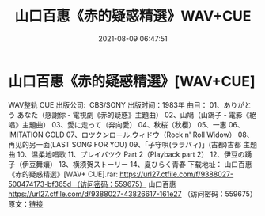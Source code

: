﻿---
title: 山口百惠《赤的疑惑精選》WAV+CUE
date: 2021-08-09 06:47:51
categories: 外语音乐
tags: 外语音乐
---
# 山口百惠《赤的疑惑精選》[WAV+CUE]

WAV整轨 CUE
出版公司:  CBS/SONY
出版时间：1983年
曲目：
01、ありがとう あなた（感謝你 - 電視劇《赤的疑惑》主題曲）
02、山鳩（山鴿子 - 電影《絕唱》主題曲）
03、愛に走って（奔向愛）
04、秋桜（秋櫻）
05、一惠
06、IMITATION GOLD
07、ロツクンロ－ル.ウィドウ（Rock n' Roll Widow）
08、再见的另一面(LAST SONG FOR
YOU)
09、「子守唄(ララバィ)」(古都)古都 主题曲
10、温柔地唱歌
11、プレイバツク Part 2（Playback part 2）
12、伊豆の踴子（伊豆舞孃）
13、横须贺ストーリー
14、夏ひらく青春
下载地址：
山口百惠《赤的疑惑精選》[WAV+ CUE].rar: https://url27.ctfile.com/f/9388027-500474173-bf365d （访问密码：559675）
山口百惠
https://url27.ctfile.com/d/9388027-43826617-161e27
（访问密码：559675）
原文：[链接](https://blog.sina.com.cn/s/blog_1647c7e7601030t9i.html)